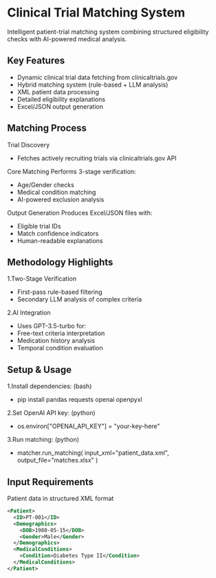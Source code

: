 # Clinical Trial Matching System

Intelligent patient-trial matching system combining structured eligibility checks with AI-powered medical analysis.

## Key Features

- Dynamic clinical trial data fetching from clinicaltrials.gov
- Hybrid matching system (rule-based + LLM analysis)
- XML patient data processing
- Detailed eligibility explanations
- Excel/JSON output generation

## Matching Process

Trial Discovery
- Fetches actively recruiting trials via clinicaltrials.gov API

Core Matching
Performs 3-stage verification:
- Age/Gender checks
- Medical condition matching
- AI-powered exclusion analysis

Output Generation
Produces Excel/JSON files with:
- Eligible trial IDs
- Match confidence indicators
- Human-readable explanations

## Methodology Highlights

1.Two-Stage Verification
- First-pass rule-based filtering
- Secondary LLM analysis of complex criteria

2.AI Integration
- Uses GPT-3.5-turbo for:
- Free-text criteria interpretation
- Medication history analysis
- Temporal condition evaluation

## Setup & Usage

1.Install dependencies: (bash)
- pip install pandas requests openai openpyxl

2.Set OpenAI API key: (python)
- os.environ["OPENAI_API_KEY"] = "your-key-here" 

3.Run matching: (python)
- matcher.run_matching(
    input_xml="patient_data.xml",
    output_file="matches.xlsx"
  )

## Input Requirements

Patient data in structured XML format
```xml
<Patient>
  <ID>PT-001</ID>
  <Demographics>
    <DOB>1980-05-15</DOB>
    <Gender>Male</Gender>
  </Demographics>
  <MedicalConditions>
    <Condition>Diabetes Type II</Condition>
  </MedicalConditions>
</Patient>

